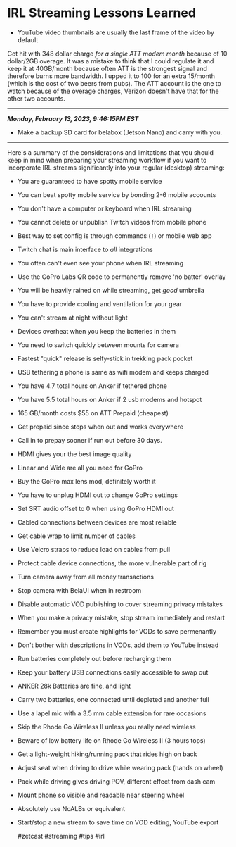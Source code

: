 # IRL Streaming Lessons Learned

* YouTube video thumbnails are usually the last frame of the video by default

Got hit with 348 dollar charge *for a single ATT modem month* because of 10 dollar/2GB overage. It was a mistake to think that I could regulate it and keep it at 40GB/month because often ATT is the strongest signal and therefore burns more bandwidth. I upped it to 100 for an extra 15/month (which is the cost of two beers from pubs). The ATT account is the one to watch because of the overage charges, Verizon doesn't have that for the other two accounts.

----

***Monday, February 13, 2023, 9:46:15PM EST***

* Make a backup SD card for belabox (Jetson Nano) and carry with you.

----

Here's a summary of the considerations and limitations that you should
keep in mind when preparing your streaming workflow if you want to
incorporate IRL streams significantly into your regular (desktop)
streaming:

* You are guaranteed to have spotty mobile service
* You can beat spotty mobile service by bonding 2-6 mobile accounts
* You don't have a computer or keyboard when IRL streaming
* You cannot delete or unpublish Twitch videos from mobile phone
* Best way to set config is through commands (`!`) or mobile web app
* Twitch chat is main interface to *all* integrations
* You often can't even see your phone when IRL streaming
* Use the GoPro Labs QR code to permanently remove 'no batter' overlay
* You will be heavily rained on while streaming, get *good* umbrella
* You have to provide cooling and ventilation for your gear
* You can't stream at night without light
* Devices overheat when you keep the batteries in them
* You need to switch quickly between mounts for camera
* Fastest "quick" release is selfy-stick in trekking pack pocket
* USB tethering a phone is same as wifi modem and keeps charged
* You have 4.7 total hours on Anker if tethered phone
* You have 5.5 total hours on Anker if 2 usb modems and hotspot
* 165 GB/month costs \$55 on ATT Prepaid (cheapest)
* Get prepaid since stops when out and works everywhere
* Call in to prepay sooner if run out before 30 days.
* HDMI gives your the best image quality
* Linear and Wide are all you need for GoPro
* Buy the GoPro max lens mod, definitely worth it
* You have to unplug HDMI out to change GoPro settings
* Set SRT audio offset to 0 when using GoPro HDMI out
* Cabled connections between devices are most reliable
* Get cable wrap to limit number of cables
* Use Velcro straps to reduce load on cables from pull
* Protect cable device connections, the more vulnerable part of rig
* Turn camera away from all money transactions
* Stop camera with BelaUI when in restroom
* Disable automatic VOD publishing to cover streaming privacy mistakes
* When you make a privacy mistake, stop stream immediately and restart
* Remember you must create highlights for VODs to save permenantly
* Don't bother with descriptions in VODs, add them to YouTube instead
* Run batteries completely out before recharging them
* Keep your battery USB connections easily accessible to swap out
* ANKER 28k Batteries are fine, and light
* Carry two batteries, one connected until depleted and another full
* Use a lapel mic with a 3.5 mm cable extension for rare occasions
* Skip the Rhode Go Wireless II unless you really need wireless
* Beware of low battery life on Rhode Go Wireless II (3 hours tops)
* Get a light-weight hiking/running pack that rides high on back
* Adjust seat when driving to drive while wearing pack (hands on wheel)
* Pack while driving gives driving POV, different effect from dash cam
* Mount phone so visible and readable near steering wheel
* Absolutely use NoALBs or equivalent
* Start/stop a new stream to save time on VOD editing, YouTube export

    #zetcast #streaming #tips #irl

